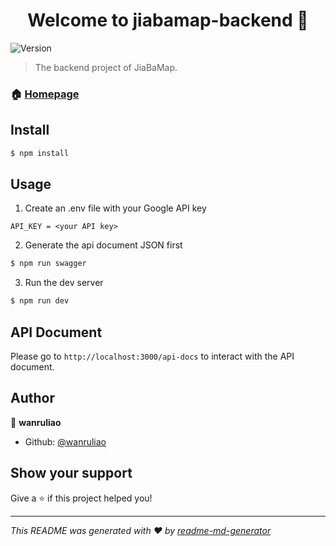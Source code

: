 <h1 align="center">Welcome to jiabamap-backend 👋</h1>
<p>
  <img alt="Version" src="https://img.shields.io/badge/version-0.0.0-blue.svg?cacheSeconds=2592000" />
</p>

> The backend project of JiaBaMap.

### 🏠 [Homepage](https://github.com/orangeCatGang/JiaBaMap-backend)

## Install

```sh
$ npm install
```

## Usage

1. Create an .env file with your Google API key
```
API_KEY = <your API key>
```

2. Generate the api document JSON first
```sh
$ npm run swagger
```

3. Run the dev server
```sh
$ npm run dev
```

## API Document
Please go to `http://localhost:3000/api-docs`
to interact with the API document.


## Author

👤 **wanruliao**

* Github: [@wanruliao](https://github.com/wanruliao)

## Show your support

Give a ⭐️ if this project helped you!

***
_This README was generated with ❤️ by [readme-md-generator](https://github.com/kefranabg/readme-md-generator)_